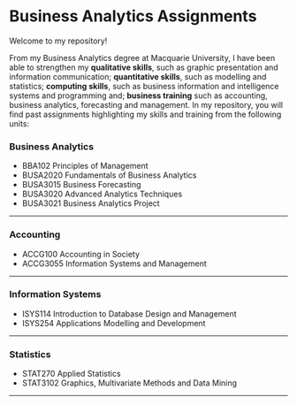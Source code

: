 # Business Analytics Assignments
Welcome to my repository!

From my Business Analytics degree at Macquarie University, I have been able to strengthen my **qualitative skills**, such as graphic presentation and information communication; **quantitative skills**, such as modelling and statistics; **computing skills**, such as business information and intelligence systems and programming and; **business training** such as accounting, business analytics, forecasting and management. In my repository, you will find past assignments highlighting my skills and training from the following units:

### Business Analytics
- BBA102 Principles of Management
- BUSA2020 Fundamentals of Business Analytics
- BUSA3015 Business Forecasting
- BUSA3020 Advanced Analytics Techniques
- BUSA3021 Business Analytics Project 
---
### Accounting
- ACCG100 Accounting in Society 
- ACCG3055 Information Systems and Management
---
### Information Systems
- ISYS114 Introduction to Database Design and Management 
- ISYS254 Applications Modelling and Development 
---
### Statistics
- STAT270 Applied Statistics
- STAT3102 Graphics, Multivariate Methods and Data Mining
---
